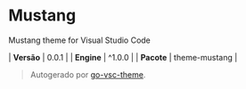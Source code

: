 # Mustang

Mustang theme for Visual Studio Code

| **Versão** | 0.0.1 |
| **Engine** | ^1.0.0 |
| **Pacote** | theme-mustang |

> Autogerado por [go-vsc-theme](https://github.com/natalbu/go-vsc-theme).
